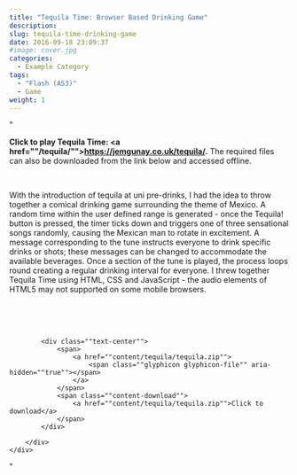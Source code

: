 ```yaml
---
title: "Tequila Time: Browser Based Drinking Game"
description: 
slug: tequila-time-drinking-game
date: 2016-09-18 23:09:37
#image: cover.jpg
categories:
  - Example Category
tags:
  - "Flash (AS3)"
  - Game
weight: 1
---
```


"<p><strong>Click to play Tequila Time: <a href=""/tequila/"">https://jemgunay.co.uk/tequila/</a>.</strong> The required files can also be downloaded from the link below and accessed offline.</p>
<br>

<p>With the introduction of tequila at uni pre-drinks, I had the idea to throw together a comical drinking game surrounding the theme of Mexico. A random time within the user defined range is generated - once the Tequila! button is pressed, the timer ticks down and triggers one of three sensational songs randomly, causing the Mexican man to rotate in excitement. A message corresponding to the tune instructs everyone to drink specific drinks or shots; these messages can be changed to accommodate the available beverages. Once a section of the tune is played, the process loops round creating a regular drinking interval for everyone. I threw together Tequila Time using HTML, CSS and JavaScript - the audio elements of HTML5 may not supported on some mobile browsers.</p>
<br>

  <div class=""row"">
    <div class=""col-xs-6 col-sm-4"">
        <img class=""img-responsive img-shadow img-modal"" src=""content/tequila/frame.jpg"" alt=""Game start"">
    </div>
    <div class=""col-xs-6 col-sm-4"">
        <img class=""img-responsive img-shadow img-modal"" src=""content/tequila/frame2.jpg"" alt=""Message modification"">
    </div>
    <div class=""col-xs-6 col-sm-4"">
        <img class=""img-responsive img-shadow img-modal"" src=""content/tequila/frame3.jpg"" alt=""Music and animation triggered"">
    </div>
  </div>
<br><br>

<div class=""col-xs-12"">
	<div class=""panel panel-default"">
		<div class=""panel-body"">

			<div class=""text-center"">
				<span>
					<a href=""content/tequila/tequila.zip"">
						<span class=""glyphicon glyphicon-file"" aria-hidden=""true""></span>
					</a>
				</span>
				<span class=""content-download"">
					<a href=""content/tequila/tequila.zip"">Click to download</a>
				</span>
			</div>
			
		</div>
	</div>
</div>"